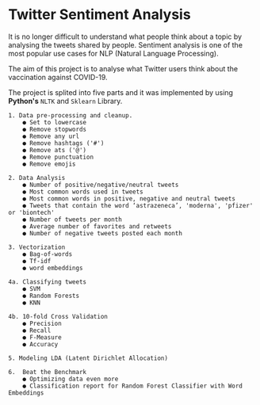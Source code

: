 # Twitter Sentiment Analysis


It is no longer difficult to understand what people think about a topic by analysing the tweets shared by people. Sentiment analysis is one of the most popular use cases for NLP (Natural Language Processing).</br>

The aim of this project is to analyse what Twitter users think about the vaccination against COVID-19.</br>


The project is splited into five parts and it was implemented by using <b>Python's</b> `NLTK` and `Sklearn` Library. </br>

``` 
1. Data pre-processing and cleanup.
    ● Set to lowercase
    ● Remove stopwords
    ● Remove any url
    ● Remove hashtags ('#')
    ● Remove ats ('@')
    ● Remove punctuation
    ● Remove emojis
```
```
2. Data Analysis
    ● Number of positive/negative/neutral tweets
    ● Most common words used in tweets
    ● Most common words in positive, negative and neutral tweets
    ● Tweets that contain the word ‘astrazeneca’, 'moderna', 'pfizer' or 'biontech'
    ● Number of tweets per month
    ● Average number of favorites and retweets
    ● Number of negative tweets posted each month
```
```
3. Vectorization 
    ● Bag-of-words
    ● Tf-idf
    ● word embeddings
```
```
4a. Classifying tweets 
    ● SVM
    ● Random Forests
    ● KNN

4b. 10-fold Cross Validation
    ● Precision 
    ● Recall 
    ● F-Measure
    ● Accuracy
```
```
5. Modeling LDA (Latent Dirichlet Allocation)
```
```
6.  Beat the Benchmark
    ● Optimizing data even more
    ● Classification report for Random Forest Classifier with Word Embeddings
```